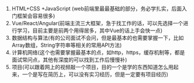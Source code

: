 
1. HTML+CSS +JavaScript (web前端里最最基础的部分，务必学扎实，后面入门框架会容易很多)
2. Vue/React/Angular(前端主流三大框架，急于找工作的话，可以先选择一个进行学习，目前主要是前两个用得居多，其中Vue的话上手会快一点)
3. 数据结构与算法(有的公司面试不会问，但是最基本的也需要掌握一下，比如Array数组，String字符串等相关的常用API方法)
4. 计算机网络(这个也需要掌握最基本的点，如http，https，缓存机制等，都是面试常问点，其他有深度的可以找到工作后慢慢补)
5. 项目(可以跟着网上的视频敲一个项目，目的一个是学的东西知道怎么用起来，一个是写在简历上，可以没有实习经历，但是一定要有项目经历)